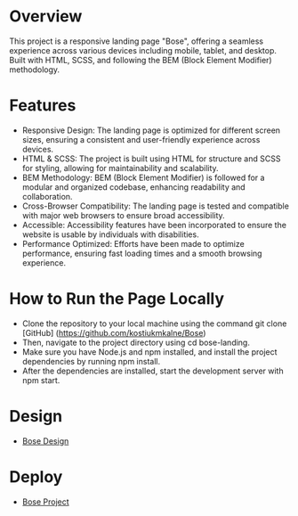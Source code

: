 # Overview
This project is a responsive landing page "Bose", offering a seamless experience across various devices including mobile, tablet, and desktop. Built with HTML, SCSS, and following the BEM (Block Element Modifier) methodology.
# Features
- Responsive Design: The landing page is optimized for different screen sizes, ensuring a consistent and user-friendly experience across devices.
- HTML & SCSS: The project is built using HTML for structure and SCSS for styling, allowing for maintainability and scalability.
- BEM Methodology: BEM (Block Element Modifier) is followed for a modular and organized codebase, enhancing readability and collaboration.
- Cross-Browser Compatibility: The landing page is tested and compatible with major web browsers to ensure broad accessibility.
- Accessible: Accessibility features have been incorporated to ensure the website is usable by individuals with disabilities.
- Performance Optimized: Efforts have been made to optimize performance, ensuring fast loading times and a smooth browsing experience.

# How to Run the Page Locally
- Clone the repository to your local machine using the command git clone
  [GitHub] (https://github.com/kostiukmkalne/Bose)
- Then, navigate to the project directory using cd bose-landing.
- Make sure you have Node.js and npm installed, and install the project dependencies by running npm install.
- After the dependencies are installed, start the development server with npm start.
# Design
- [Bose Design](https://www.figma.com/file/DtkQmQ797hk0nI4KfMi2Uq/BOSE-New-Version?type=design&node-id=6703-88&t=L7eKz5YKLN0m5WxR-0)
# Deploy
- [Bose Project](https://kostiukmkalne.github.io/layout_landing-page/)
